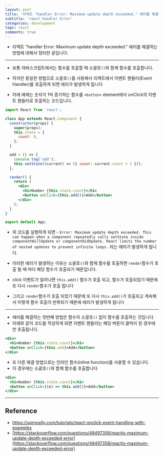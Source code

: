 ```yaml
---
layout: post
title: '리액트 "handler Error: Maximum update depth exceeded." 에러를 해결하는 방법'
subtitle: 'react handler Error'
categories: development
tags: react
comments: true
---
```


- 리엑트 "handler Error: Maximum update depth exceeded." 에러를 해결하는 방법에 대해서 정리한 글입니다.

---

- 보통 자바스크립트에서는 함수를 호출할 때 소괄호`()`와 함께 함수를 호출합니다.

- 하지만 동일한 방법으로 소괄호`()`를 사용해서 리액트에서 이벤트 핸들러(Event Handler)를 호출하게 되면 에러가 발생하게 됩니다

- 아래 예제는 숫자가 1씩 증가하는 함수를 `<button>` element에서 onClick의 이벤트 헨들러로 호출하는 코드입니다.

```jsx
import React from 'react';

class App extends React.Component {
  constructor(props) {
    super(props);
    this.state = {
      count: 0,
    };
  }

  add = () => {
    console.log('add');
    this.setState((current) => ({ count: current.count + 1 }));
  };

  render() {
    return (
      <div>
        <h1>Number {this.state.count}</h1>
        <button onClick={this.add()}>Add</button>
      </div>
    );
  }
}

export default App;
```

- 위 코드를 실행하게 되면 - `Error: Maximum update depth exceeded. This can happen when a component repeatedly calls setState inside componentWillUpdate or componentDidUpdate. React limits the number of nested updates to prevent infinite loops.` 라는 에러가 발생하게 됩니다.

- 이러한 에러가 발생하는 이유는 소괄호`()`와 함께 함수를 호출하면 `render`함수가 호출 될 때 마다 해당 함수가 호출되기 때문입니다.

- click 이벤트가 일어나면 `this.add()` 함수가 호출 되고, 함수가 호출되었기 때문에 또 다시 `render`함수가 호출 됩니다
- 그리고 `render`함수가 호출 되었기 때문에 또 다시 `this.add()`가 호출되고 계속해서 이렇게 함수 호출이 반복되기 때문에 에러가 발생하게 됩니다

---

- 에러를 해결하는 첫번째 방법은 함수의 소괄호`()` 없이 함수를 호출하는 것입니다.
- 아래와 같이 코드를 작성하게 되면 이벤트 핸들러는 해당 버튼이 클릭이 된 경우에만 호출됩니다.

```jsx
<div>
  <h1>Number {this.state.count}</h1>
  <button onClick={this.add}>Add</button>
</div>
```

- 또 다른 해결 방법으로는 인라인 함수(inline function)를 사용할 수 있습니다.
- 이 경우에는 소괄호`()`와 함께 함수를 호출합니다

```jsx
<div>
  <h1>Number {this.state.count}</h1>
  <button onClick={(e) => this.add()}>Add</button>
</div>
```

---

## Reference

- [https://upmostly.com/tutorials/react-onclick-event-handling-with-examples
  ](https://upmostly.com/tutorials/react-onclick-event-handling-with-examples)
- [https://stackoverflow.com/questions/48497358/reactjs-maximum-update-depth-exceeded-error](https://stackoverflow.com/questions/48497358/reactjs-maximum-update-depth-exceeded-error)
